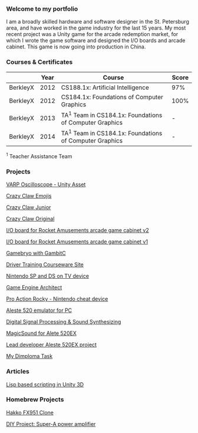 ### Welcome to my portfolio

I am a broadly skilled hardware and software designer in the St. Petersburg area, and have worked in the game industry for the last 15 years. My most recent project was a Unity game for the arcade redemption market, for which I wrote the game software and designed the I/O boards and arcade cabinet. This game is now going into production in China.

### Courses & Certificates

|          | Year | Course                             | Score |
|----------|------|------------------------------------------|-----|
| BerkleyX | 2012 | CS188.1x: Artificial Intelligence | 97% |
| BerkleyX | 2012 | CS184.1x: Foundations of Computer Graphics | 100% |
| BerkleyX | 2013 | TA<sup>1</sup> Team in CS184.1x: Foundations of Computer Graphics | - |
| BerkleyX | 2014 | TA<sup>1</sup> Team in CS184.1x: Foundations of Computer Graphics | - |
<sup>1</sup> Teacher Assistance Team

### Projects

[VARP Oscilloscope - Unity Asset](/projects/varp_oscilloscope)

[Crazy Claw Emojis](/projects/crazy_claw_emojis)

[Crazy Claw Junior](/projects/crazy_claw_jr)

[Crazy Claw Original](/projects/crazy_claw_original)

[I/O board for Rocket Amusements arcade game cabinet v2](/projects/ra_io_board2)

[I/O board for Rocket Amusements arcade game cabinet v1](/projects/ra_io_board1)

[Gamebryo with GambitC](/projects/gamebryo/)

[Driver Training Courseware Site](/projects/webtraining)

[Nintendo SP and DS on TV device](/projects/view_boy/)

[Game Engine Architect](/projects/sengine/index.md)

[Pro Action Rocky - Nintendo cheat device](/projects/nintendo_cheat_device)

[Aleste 520 emulator for PC](/projects/caprice32/)

[Digital Signal Processing & Sound Synthesizing](/projects/remis)

[MagicSound for Alete 520EX](/projects/magic_sound/)

[Lead developer Aleste 520EX project](/projects/rainbow)

[My Dimploma Task](/projects/rainbow)

### Articles

[Lisp based scripting in Unity 3D](https://docs.google.com/document/d/e/2PACX-1vSx2Bilw0ZGgiUx9lbXfAR3JLs1i-kHJgqAUFN3sJWLG6si51pcFg8dTZqzzSoln6aiq24uS0w_6ZAC/pub)

### Homebrew Projects

[Hakko FX951 Clone](/projects/hakko_fx951_clone)

[DIY Project: Super-A power amplifier](projects/nataly_nxp)

